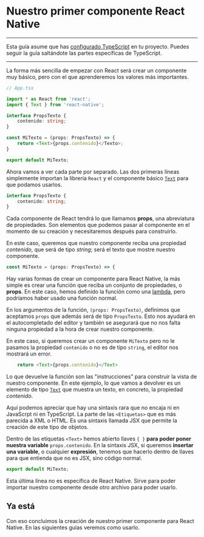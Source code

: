 # Nuestro primer componente React Native

- - -
Esta guía asume que has [configurado TypeScript][1] en tu proyecto. Puedes
seguir la guía saltándote las partes específicas de TypeScript.
- - -

La forma más sencilla de empezar con React será crear un componente muy básico,
pero con el que aprenderemos los valores más importantes.

```typescript
// App.tsx

import * as React from 'react';
import { Text } from 'react-native';

interface PropsTexto {
    contenido: string;
}

const MiTexto = (props: PropsTexto) => {
    return <Text>{props.contenido}</Texto>;
}

export default MiTexto;
```

Ahora vamos a ver cada parte por separado. Las dos primeras líneas simplemente
importan la librería `React` y el componente básico [`Text`][2] para que podamos
usarlos.

```typescript
interface PropsTexto {
    contenido: string;
}
```

Cada componente de React tendrá lo que llamamos **props**, una abreviatura de
propiedades. Son elementos que podemos pasar al componente en el momento de su
creación y necesitaremos después para construirlo.

En este caso, queremos que nuestro componente reciba una propiedad _contenido_,
que será de tipo _string_; será el texto que mostre nuestro componente.

```typescript
const MiTexto = (props: PropsTexto) => {
```

Hay varias formas de crear un componente para React Native, la más simple es
crear una función que reciba un conjunto de propiedades, o **props**. En este
caso, hemos definido la función como una [lambda][3], pero podríamos haber usado
una función normal.

En los argumentos de la función, `(props: PropsTexto)`, definimos que aceptamos
`props` que además será de tipo `PropsTexto`. Esto nos ayudará en el
autocompletado del editor y también se asegurará que no nos falta ninguna
propiedad a la hora de crear nuestro componente.

En este caso, si queremos crear un componente `MiTexto` pero no le pasamos la
propiedad `contenido` o no es de tipo `string`, el editor nos mostrará un error.

```typescript
    return <Text>{props.contenido}</Text>
```

Lo que devuelve la función son las "instrucciones" para construir la vista de
nuestro componente. En este ejemplo, lo que vamos a devolver es un elemento de
tipo [`Text`][2] que muestra un texto, en concreto, la propiedad _contenido_.

Aquí podemos apreciar que hay una sintaxis rara que no encaja ni en JavaScrpt ni
en TypeScript. La parte de las `<Etiquetas>` que es más parecida a XML o HTML.
Es una sintaxis llamada JSX que permite la creación de este tipo de objetos.

Dentro de las etiquetas `<Text>` hemos abierto llaves `{ }` **para poder poner
nuestra variable** `props.contenido`. En la sintaxis JSX, si queremos **insertar
una variable**, o cualquier **expresión**, tenemos que hacerlo dentro de llaves
para que entienda que no es JSX, sino código normal.

```typescript
export default MiTexto;
```

Esta última línea no es específica de React Native. Sirve para poder importar
nuestro componente desde otro archivo para poder usarlo.

## Ya está

Con eso concluimos la creación de nuestro primer componente para React Native.
En las siguientes guías veremos como usarlo.

[1]: https://github.com/marionauta/notas-react-native/blob/master/typescript/configuracion.md
[2]: https://facebook.github.io/react-native/docs/text.html
[3]: https://developer.mozilla.org/es/docs/Web/JavaScript/Referencia/Funciones/Arrow_functions
